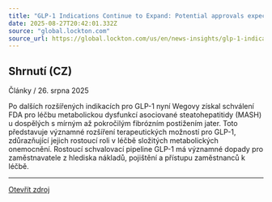 ```yaml
---
title: "GLP-1 Indications Continue to Expand: Potential approvals expected through 2026"
date: 2025-08-27T20:42:01.332Z
source: "global.lockton.com"
source_url: https://global.lockton.com/us/en/news-insights/glp-1-indications-continue-to-expand-potential-approvals
---
```


## Shrnutí (CZ)
Články / 26. srpna 2025

Po dalších rozšířených indikacích pro GLP-1 nyní Wegovy získal schválení FDA pro léčbu metabolickou dysfunkcí asociované steatohepatitidy (MASH) u dospělých s mírným až pokročilým fibrózním postižením jater. Toto představuje významné rozšíření terapeutických možností pro GLP-1, zdůrazňující jejich rostoucí roli v léčbě složitých metabolických onemocnění. Rostoucí schvalovací pipeline GLP-1 má významné dopady pro zaměstnavatele z hlediska nákladů, pojištění a přístupu zaměstnanců k léčbě.

---

[Otevřít zdroj](https://global.lockton.com/us/en/news-insights/glp-1-indications-continue-to-expand-potential-approvals)
